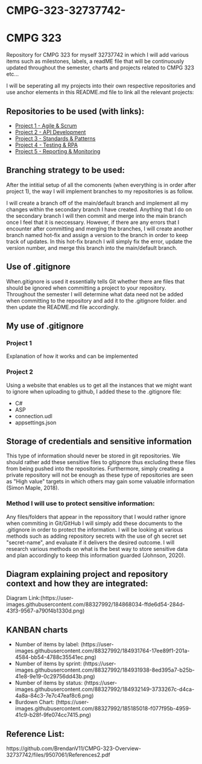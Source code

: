 # CMPG-323-32737742-

<h1>CMPG 323</h1>

<p>Repository for CMPG 323 for myself 32737742 in which I will add various items such as milestones, labels, a readME file that will be continuously updated throughout the semester, charts and projects related to CMPG 323 etc...</p>

<p>I will be seperating all my projects into their own respective repositories and use anchor elements in this README.md file to link all the relevant projects:</p>
<h2>Repositories to be used (with links): </h2>
<ul>
  <li><a href=https://github.com/BrendanV11/CMPG-323-Overview-32737742>Project 1 - Agile & Scrum</a></li>
  <li><a href="https://github.com/BrendanV11/Project-2---API-Development">Project 2 - API Development</a></li>
  <li><a href="https://github.com/BrendanV11/Project-3---Standards-Patterns">Project 3 - Standards & Patterns</a></li>
  <li><a href="https://github.com/BrendanV11/Project-4---Testing-RPA">Project 4 - Testing & RPA</a></li>
  <li><a href="https://github.com/BrendanV11/Project-5---Reporting-Monitoring">Project 5 - Reporting & Monitoring</a></li>
 </ul>
 
 <h2>Branching strategy to be used: </h2>
 <p>After the intitial setup of all the comonents (when everything is in order after project 1), the way I will implement branches to my repositories is as follow.</p>
 
 <p>I will create a branch off of the main/default branch and implement all my changes within the secondary branch I have created. Anything that I do on the secondary branch I will then commit and merge into the main branch once I feel that it is neccessary. However, if there are any errors that I encounter after committing and merging the branches, I will create another branch named hot-fix and assign a version to the branch in order to keep track of updates. In this hot-fix branch I will simply fix the error, update the version number, and merge this branch into the main/default branch.</p>
 
 <h2>Use of .gitignore</h2>
 <p>When.gitignore is used it essentially tells Git whether there are files that should be ignored when committing a project to your repository. Throughout the semester I will determine what data need not be added when committing to the repository and add it to the .gitignore folder. and then update the README.md file accordingly.</p>
 
<h2>My use of .gitignore</h2>
<h3>Project 1</h3>
<p>Explanation of how it works and can be implemented</p>

<h3>Project 2</h3>
<p>Using a website that enables us to get all the instances that we might want to ignore when uploading to github, I added these to the .gitignore file:</p>
  <uL>
  <li>C#</li>
  <li>ASP</li>
  <li>connection.udl</li>
  <li>appsettings.json</li>
  </ul>
 
 <h2>Storage of credentials and sensitive information</h2>
 <p>This type of information should never be stored in git repositories. We should rather add these sensitive files to gitignore thus excluding these files from being pushed into the repositories. Furthermore, simply creating a private repository will not be enough as these type of repositories are seen as "High value" targets in which others may gain some valuable information (Simon Maple, 2018).</p>
 
<h3>Method I will use to protect sensitive information:</h3>
<p>Any files/folders that appear in the repossitory that I would rather ignore when commiting in Git/GitHub I will simply add these documents to the .gitignore in order to protect the information. I will be looking at various methods such as adding repository secrets with the use of gh secret set "secret-name", and evaluate if it delivers the desired outcome. I will research various methods on what is the best way to store sensitive data and plan accordingly to keep this information guarded (Johnson, 2020).</p>

<h2>Diagram explaining project and repository context and how they are integrated:</h2>

<p>
  Diagram Link:(https://user-images.githubusercontent.com/88327992/184868034-ffde6d54-284d-43f3-9567-a790f4b1330d.png)
</p>


<h2>KANBAN charts</h2>
<ul>
  <li>Number of items by label: (https://user-images.githubusercontent.com/88327992/184931764-17ee89f1-201a-4584-bb54-4788c35541ec.png)</li>
  <li>Number of items by sprint: (https://user-images.githubusercontent.com/88327992/184931938-8ed395a7-b25b-41e8-9e19-0c29756dd43b.png)</li>
  <li>Number of items by status: (https://user-images.githubusercontent.com/88327992/184932149-3733267c-d4ca-4a8a-84c3-7e7c47eaf8c6.png)</li>
  <li>Burdown Chart: (https://user-images.githubusercontent.com/88327992/185185018-f077f95b-4959-41c9-b28f-9fe074cc7415.png)</li>
</ul>

<h2>Reference List:</h2>
<p>https://github.com/BrendanV11/CMPG-323-Overview-32737742/files/9507061/References2.pdf
</p>

